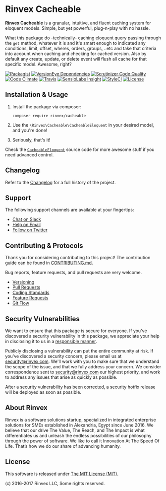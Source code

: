 # Rinvex Cacheable

**Rinvex Cacheable** is a granular, intuitive, and fluent caching system for eloquent models. Simple, but yet powerful, plug-n-play with no hassle.

What this package do -technically- caching eloquent query passing through the `get` method, whatever it is and it's smart enough to indicated any conditions, limit, offset, wheres, orders, groups, ..etc and take that criteria into account when caching and checking for cached version. Also by default any create, update, or delete event will flush all cache for that specific model. Awesome, right?

[![Packagist](https://img.shields.io/packagist/v/rinvex/cacheable.svg?label=Packagist&style=flat-square)](https://packagist.org/packages/rinvex/cacheable)
[![VersionEye Dependencies](https://img.shields.io/versioneye/d/php/rinvex:cacheable.svg?label=Dependencies&style=flat-square)](https://www.versioneye.com/php/rinvex:cacheable/)
[![Scrutinizer Code Quality](https://img.shields.io/scrutinizer/g/rinvex/cacheable.svg?label=Scrutinizer&style=flat-square)](https://scrutinizer-ci.com/g/rinvex/cacheable/)
[![Code Climate](https://img.shields.io/codeclimate/github/rinvex/cacheable.svg?label=CodeClimate&style=flat-square)](https://codeclimate.com/github/rinvex/cacheable)
[![Travis](https://img.shields.io/travis/rinvex/cacheable.svg?label=TravisCI&style=flat-square)](https://travis-ci.org/rinvex/cacheable)
[![SensioLabs Insight](https://img.shields.io/sensiolabs/i/868c1c04-d4ad-4dcc-a396-03cbb5a1264e.svg?label=SensioLabs&style=flat-square)](https://insight.sensiolabs.com/projects/868c1c04-d4ad-4dcc-a396-03cbb5a1264e)
[![StyleCI](https://styleci.io/repos/79321486/shield)](https://styleci.io/repos/79321486)
[![License](https://img.shields.io/packagist/l/rinvex/cacheable.svg?label=License&style=flat-square)](https://github.com/rinvex/cacheable/blob/develop/LICENSE)


## Installation & Usage

1. Install the package via composer:
    ```shell
    composer require rinvex/cacheable
    ```

2. Use the `\Rinvex\Cacheable\CacheableEloquent` in your desired model, and you're done!

3. Seriously, that's it!

Check the [`CacheableEloquent`](blob/master/src/CacheableEloquent.php) source code for more awesome stuff if you need advanced control.


## Changelog

Refer to the [Changelog](CHANGELOG.md) for a full history of the project.


## Support

The following support channels are available at your fingertips:

- [Chat on Slack](http://chat.rinvex.com)
- [Help on Email](mailto:help@rinvex.com)
- [Follow on Twitter](https://twitter.com/rinvex)


## Contributing & Protocols

Thank you for considering contributing to this project! The contribution guide can be found in [CONTRIBUTING.md](CONTRIBUTING.md).

Bug reports, feature requests, and pull requests are very welcome.

- [Versioning](CONTRIBUTING.md#versioning)
- [Pull Requests](CONTRIBUTING.md#pull-requests)
- [Coding Standards](CONTRIBUTING.md#coding-standards)
- [Feature Requests](CONTRIBUTING.md#feature-requests)
- [Git Flow](CONTRIBUTING.md#git-flow)


## Security Vulnerabilities

We want to ensure that this package is secure for everyone. If you've discovered a security vulnerability in this package, we appreciate your help in disclosing it to us in a [responsible manner](https://en.wikipedia.org/wiki/Responsible_disclosure).

Publicly disclosing a vulnerability can put the entire community at risk. If you've discovered a security concern, please email us at [security@rinvex.com](mailto:security@rinvex.com). We'll work with you to make sure that we understand the scope of the issue, and that we fully address your concern. We consider correspondence sent to [security@rinvex.com](mailto:security@rinvex.com) our highest priority, and work to address any issues that arise as quickly as possible.

After a security vulnerability has been corrected, a security hotfix release will be deployed as soon as possible.


## About Rinvex

Rinvex is a software solutions startup, specialized in integrated enterprise solutions for SMEs established in Alexandria, Egypt since June 2016. We believe that our drive The Value, The Reach, and The Impact is what differentiates us and unleash the endless possibilities of our philosophy through the power of software. We like to call it Innovation At The Speed Of Life. That’s how we do our share of advancing humanity.


## License

This software is released under [The MIT License (MIT)](LICENSE).

(c) 2016-2017 Rinvex LLC, Some rights reserved.
